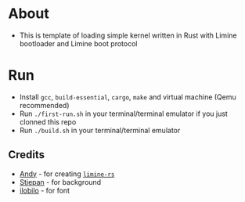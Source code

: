 # About
- This is template of loading simple kernel written in Rust with Limine bootloader and Limine boot protocol

# Run
- Install `gcc`, `build-essential`, `cargo`, `make` and virtual machine (Qemu recommended)
- Run `./first-run.sh` in your terminal/terminal emulator if you just clonned this repo
- Run `./build.sh` in your terminal/terminal emulator

## Credits
- [Andy](https://github.com/Andy-Python-Programmer) - for creating [`limine-rs`](https://github.com/limine-bootloader/limine-rs)
- [Stjepan](https://github.com/StjepanBM1) - for background
- [ilobilo](https://github.com/ilobilo) - for font
